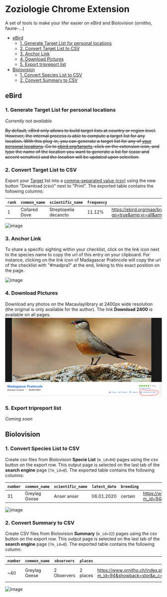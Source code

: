 # Zoziologie Chrome Extension

A set of tools to make your lifer easier on eBird and Biolovision (ornitho, faune-...)

- [eBird](#ebird)
  * [1. Generate Target List for personal locations](#1-generate-target-list-for-personal-locations)
  * [2. Convert Target List to CSV](#2-convert-target-list-to-csv)
  * [3. Anchor Link](#3-anchor-link)
  * [4. Download Pictures](#4-download-pictures)
  * [5. Export tripreport list](#5-export-tripreport-list)
- [Biolovision](#biolovision)
  * [1. Convert Species List to CSV](#1-convert-species-list-to-csv)
  * [2. Convert Summary to CSV](#2-convert-summary-to-csv)


## eBird

### 1. Generate Target List for personal locations

*Currently not available*

~~By default, eBird only allows to build target lists at country or region level. However, the internal process is able to compute a target list for any location. With this plug-in, you can generate a target list for any of [your personal locations](https://ebird.org/MyEBird?cmd=manageLocations). Go to [ebird.org/targets](https://ebird.org/targets), click on the extension icon, and type the name of the location you want to generate a list for (case and accent sensitive) and the location will be updated upon selection.~~

### 2. Convert Target List to CSV

Export your [Target](https://ebird.org/targets) list into a [comma-separated value (csv)](https://en.wikipedia.org/wiki/Comma-separated_values) using the new button "Download (csv)" next to "Print". The exported table contains the following columns:

| `rank` | `common_name` | `scientific_name` | `frequency` | `link_map` |
| ------------- | ------------- | ------------- | ------------- | ------------- |
| 1  | Collared Dove   | Streptopelia decaocto  | 11.12%  | <https://ebird.org/map/brant?gp=true&amp;yr=all&amp;env.minX=-5.144&amp;env.minY=41.334&amp;env.maxX=9.56&amp;env.maxY=51.093>

![image](https://user-images.githubusercontent.com/7571260/213308310-d0cbc49d-79cb-4370-91c4-55044cfd9b2a.png)

### 3. Anchor Link

To share a specific sighting within your checklist, click on the link icon next to the species name to copy the url of this entry on your clipboard.
For instance, clicking on the link icon of Madagascar Pratincole will copy the url of the checklist with "#madpra1" at the end, linking to this exact position on the page.

![image](https://user-images.githubusercontent.com/7571260/213308696-2bbe3e9f-1ad0-4bd0-bdc3-2be15baa1f83.png)


### 4. Download Pictures

Download any photos on the Macaulaylibrary at 2400px wide resolution (the original is only available for the author). The link **Download 2400** is available on all pages.
![Anchorlink](https://github.com/Zoziologie/Chrome-Extension/blob/master/assets/Download2400.PNG?raw=true)


### 5. Export tripreport list

*Coming soon*

## Biolovision

### 1. Convert Species List to CSV

Create csv files from Biolovision **Specie List** (`m_id=94`) pages using the csv button on the export row. This output page is selected on the last tab of the **search engine** page (`?m_id=8`). The exported table contains the following columns:

| `number` | `common_name` | `scientific_name` | `latest_date` | `breeding` | `link_observation` | `link_stat` | `link_info` |
| ------------- | ------------- | ------------- | ------------- | ------------- | ------------- | ------------- | ------------- |
| 31 | Greylag Goose | Anser anser | 06.01.2020 | certain | <https://www.ornitho.ch/index.php?m_id=94&showback=stor&p_c=5&p_cc=-1&sp_tg=1&sp_DateSynth=02.06.2020&sp_DChoice=offset&sp_DOffset=5&sp_SChoice=species&sp_S=60&sp_PChoice=canton&sp_cC=000100110000000000000011001001100000000000000000000&sp_FChoice=list&sp_FDisplay=DATE_PLACE_SPECIES&sp_DFormat=DESC>  | <https://www.ornitho.ch/index.php?m_id=81&frmSpecies=60&sp_tg=1&showback=stor> | <https://www.ornitho.ch/index.php?m_id=15&showback=stor&backlink=skip&frmSpecies=60&sp_tg=1>


![image](https://user-images.githubusercontent.com/7571260/213309351-6849421c-ba1a-48a1-96e3-49fcb8856aed.png)

### 2. Convert Summary to CSV

Create CSV files from Biolovision **Summary** (`m_id=32`) pages using the csv button on the export row. This output page is selected on the last tab of the **search engine** page (`?m_id=8`). The exported table contains the following column:

| `number` | `common_name` | `observers` | `places` | `link_observations` | `link_stat` | `link_info` | `photo` |
| ------------- | ------------- | ------------- | ------------- | ------------- | ------------- | ------------- | ------------- |
| ~40 | Greylag Geese | 2 Observers | 2 places | <https://www.ornitho.ch/index.php?m_id=94&showback=stor&p_c=5&p_cc=-1&sp_tg=1&sp_DateSynth=01.06.2020&sp_DChoice=range&sp_DFrom=01.06.2020&sp_DTo=01.06.2020&sp_SChoice=species&sp_S=60&sp_PChoice=canton&sp_cC=000100110000000000000011001001100000000000000000000&sp_FChoice=list&sp_FDisplay=DATE_PLACE_SPECIES&sp_DFormat=DESC> | <https://www.ornitho.ch/index.php?m_id=81&frmSpecies=60&showback=stor&cDate=2020-06-01> | <https://www.ornitho.ch/index.php?m_id=15&showback=stor&backlink=skip&y=2020&frmSpecies=60&sp_tg=1>

![image](https://user-images.githubusercontent.com/7571260/213309638-8a38374d-6243-46c7-ad6a-294efc8ff04a.png)
